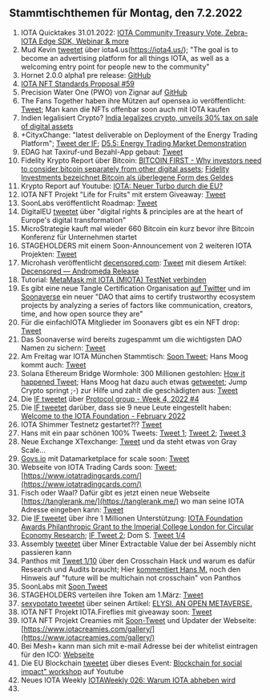 ## Stammtischthemen für Montag, den 7.2.2022

1. IOTA Quicktakes 31.01.2022: [IOTA Community Treasury Vote, Zebra-IOTA Edge SDK, Webinar & more](https://www.youtube.com/watch?v=bUWLGLFduOU)
2. Mud Kevin [tweetet](https://twitter.com/MudKevin/status/1488264292788948994?s=20&t=kFTOaD69hCY5s09-yZ1phw) über iota4.us(https://iota4.us/); "The goal is to become an advertising platform for all things IOTA, as well as a welcoming entry point for people new to the community"
3. Hornet 2.0.0 alpha1 pre release: [GitHub](https://github.com/gohornet/hornet/releases/tag/v2.0.0-alpha1)
4. [IOTA NFT Standards Proposal #59](https://github.com/iotaledger/tips/discussions/59)
5. Precision Water One (PWO) von Zignar auf [GitHub](https://github.com/zignartech/iotadd-pwo)
6. The Fans Together haben ihre Mützen auf opensea.io veröffentlicht: [Tweet](https://twitter.com/TheFansTogether/status/1488527996688510985?s=20&t=xVVDkUjqMjnrOGu8anNN5w); Man kann die NFTs offenbar soon auch mit IOTA kaufen
7. Indien legalisiert Crypto? [India legalizes crypto, unveils 30% tax on sale of digital assets](https://www.binance.com/en/news/top/6894281?ref=AZTKZ9XS&utm_source=BinanceTwitter&utm_medium=GlobalSocial&utm_campaign=GlobalSocial)
8. +CityxChange: "latest deliverable on Deployment of the Energy Trading Platform"; [Tweet der IF](https://twitter.com/iota/status/1488433434909450241?t=T9sp-XWf26Pkcv5AK3tpxg&s=19); [D5.5: Energy Trading Market Demonstration](https://cityxchange.eu/knowledge-base/d5-5-energy-trading-market-demonstration/)
9. EDAG hat Taxiruf-und Bezahl-App gebaut: [Tweet](https://twitter.com/EDAGGroup/status/1488512947169243143?s=20&t=DPBWOR3SEvjcaLgbS_-m0Q)
10. Fidelity Krypto Report über Bitcoin: [BITCOIN FIRST - Why investors need to consider bitcoin separately from other digital assets](https://www.fidelitydigitalassets.com/bin-public/060_www_fidelity_com/documents/FDAS/bitcoin-first.pdf); [Fidelity Investments bezeichnet Bitcoin als überlegene Form des Geldes](https://www.crypto-news-flash.com/de/fidelity-digital-assets-veroeffentlicht-seinen-bitcoin-first-bericht-und-bezeichnet-btc-als-ueberlegene-form-des-geldes/?feed_id=8006&_unique_id=61f93901492d9)
11. Krypto Report auf Youtube: [IOTA: Neuer Turbo durch die EU?](https://www.youtube.com/watch?v=Yc1B7SEASyg)
12. IOTA NFT Projekt "Life for Fruits" mit erstem Giveaway: [Tweet](https://twitter.com/Life_of_Fruits1/status/1488544652693278722?s=20&t=xVVDkUjqMjnrOGu8anNN5w)
13. SoonLabs veröffentlicht Roadmap: [Tweet](https://twitter.com/soon_labs/status/1488542663691231232?s=20&t=xVVDkUjqMjnrOGu8anNN5w)
14. DigitalEU [tweetet](https://twitter.com/DigitalEU/status/1488505086674362370?s=20&t=tBFDnNpixdtVqHilJ8A9BA) über "digital rights & principles are at the heart of Europe's digital transformation"
15. MicroStrategie kauft mal wieder 660 Bitcoin ein kurz bevor ihre Bitcoin Konferenz für Unternehmen startet
16. STAGEHOLDERS mit einem Soon-Announcement von 2 weiteren IOTA Projekten: [Tweet](https://twitter.com/stageholders/status/1488481889371439106?s=20&t=tBFDnNpixdtVqHilJ8A9BA)
17. Microhash veröffentlicht [decensored.com](https://decensored.app/spaces): [Tweet](https://twitter.com/decensored_app/status/1488552617785663490?s=20&t=tBFDnNpixdtVqHilJ8A9BA) mit diesem Artikel: [Decensored — Andromeda Release](https://medium.com/@micro_hash/decensored-andromeda-release-ed733a2e79ea)
18. Tutorial: [MetaMask mit IOTA (MIOTA) TestNet verbinden](https://www.crypto-basics.de/blog/metamask-mit-iota-miota-testnet-verbinden)
19. Es gibt eine neue Tangle Certification Organisation [auf Twitter](https://twitter.com/TangleOrg) und im [Soonaverse](https://soonaverse.com/space/0x9c699a904953d663d4a63abf30fe7bd3fa954f68/overview) ein neuer "DAO that aims to certify trustworthy ecosystem projects by analyzing a series of factors like communication, creators, time, and how open source they are"
20. Für die einfachIOTA Mitglieder im Soonavers gibt es ein NFT drop: [Tweet](https://twitter.com/einfachIOTA/status/1488627966695383046?s=20&t=RXQWeCo6vT55qy0S-IcLYQ)
21. Das Soonaverse wird bereits zugespammt um die wichtigsten DAO Namen zu sichern: [Tweet](https://twitter.com/Vrom14286662/status/1488626092554567680?s=20&t=V8hESbUzC0rtDC9PVVFkqg)
22. Am Freitag war IOTA München Stammtisch: [Soon Tweet](https://twitter.com/IotaMunchen/status/1488816371026874368?s=20&t=rAwpgBoZOZMsdCEzGufwhA); Hans Moog kommt auch: [Tweet](https://twitter.com/hus_qy/status/1489033870251110401?s=20&t=CvyyvR4x1hzoC2gnj_KbXA)
23. Solana Ethereum Bridge Wormhole: 300 Millionen gestohlen: [How it happened Tweet](https://twitter.com/kelvinfichter/status/1489041221947375616?s=20&t=CvyyvR4x1hzoC2gnj_KbXA); Hans Moog hat dazu auch etwas [getweetet](https://twitter.com/hus_qy/status/1488985033956339713?s=20&t=CvyyvR4x1hzoC2gnj_KbXA); Jump Crypto springt ;-) zur Hilfe und zahlt die geschädigten aus: [Tweet](https://twitter.com/JumpCryptoHQ/status/1489301013408497666?t=HNdlfsPseau6mJ0JQ4KD7Q&s=19)
24. Die [IF tweetet](https://twitter.com/iota/status/1488809969482874881?s=20&t=rAwpgBoZOZMsdCEzGufwhA) über [Protocol group - Week 4, 2022 #4](https://github.com/iotaledger/research-updates/discussions/4)
25. Die [IF tweetet](https://twitter.com/iota/status/1488876119851995138?s=20&t=rAwpgBoZOZMsdCEzGufwhA) darüber, dass sie 9 neue Leute eingestellt haben: [Welcome to the IOTA Foundation - February 2022](https://blog.iota.org/welcome-to-the-iota-foundation-february-2022/)
26. IOTA Shimmer Testnetz gestartet?!? [Tweet](https://twitter.com/unseriouscandle/status/1488880790469496832?s=20&t=rAwpgBoZOZMsdCEzGufwhA)
27. Hans mit ein paar schönen 100% Tweets: [Tweet 1](https://twitter.com/hus_qy/status/1488987651680178176?s=20&t=mSC3ChFqK_UCnk8EUfuj_g); [Tweet 2](https://twitter.com/hus_qy/status/1489030343072100354?s=20&t=mSC3ChFqK_UCnk8EUfuj_g); [Tweet 3](https://twitter.com/hus_qy/status/1489030177732673547?s=20&t=mSC3ChFqK_UCnk8EUfuj_g)
28. Neue Exchange XTexchange: [Tweet](https://twitter.com/XTexchange/status/1489083246088704002?s=20&t=CvyyvR4x1hzoC2gnj_KbXA) und da steht etwas von Gray Scale...
29. [Govs.io](https://govs.io/) mit Datamarketplace for scale soon: [Tweet](https://twitter.com/govs_io/status/1488927008298090496?s=20&t=CvyyvR4x1hzoC2gnj_KbXA)
30. Webseite von IOTA Trading Cards soon: [Tweet](https://twitter.com/FranklMarkus/status/1488989306249228294?s=20&t=mSC3ChFqK_UCnk8EUfuj_g); [https://www.iotatradingcards.com/](https://www.iotatradingcards.com/)
31. Fisch oder Waal? Dafür gibt es jetzt einen neue Webseite [https://tanglerank.me/](https://tanglerank.me/) wo man seine IOTA Adresse eingeben kann: [Tweet](https://twitter.com/GM__INV/status/1489173076550078464?s=20&t=CvyyvR4x1hzoC2gnj_KbXA)
32. Die [IF tweetet](https://twitter.com/iota/status/1489225028227014663?s=20&t=8eyF0guN5va3jZNzsvjfMg) über ihre 1 Millionen Unterstützung: [IOTA Foundation Awards Philanthropic Grant to the Imperial College London for Circular Economy Research](https://blog.iota.org/iota-awards-imperial-college-london-1-million-grant-circular-economy-research/); [IF Tweet 2](https://twitter.com/iota/status/1489268652847337479?s=20&t=8eyF0guN5va3jZNzsvjfMg); Dom S. [Tweet 1/4](https://twitter.com/DomSchiener/status/1489229305238458450?s=20&t=8eyF0guN5va3jZNzsvjfMg)
33. Assembly [tweetet](https://twitter.com/assembly_net/status/1489252454428336132?s=20&t=8eyF0guN5va3jZNzsvjfMg) über Miner Extractable Value der bei Assembly nicht passieren kann
34. Panthos mit [Tweet 1/10](https://twitter.com/PantosIO/status/1489292294285103111?s=20&t=8eyF0guN5va3jZNzsvjfMg) über den Crosschain Hack und warum es dafür Research und Audits braucht; Hier [kommentiert Hans M.](https://twitter.com/hus_qy/status/1489351939754283010?s=20&t=7DUGo6rpY0gmjP7pWAFUCA) noch den Hinweis auf "future will be multichain not crosschain" von Panthos
35. SoonLabs mit [Soon Tweet](https://twitter.com/soon_labs/status/1489297638541324288?s=20&t=8eyF0guN5va3jZNzsvjfMg)
36. STAGEHOLDERS verteilen ihre Token am 1.März: [Tweet](https://twitter.com/stageholders/status/1489516531377750017?s=20&t=idsys9s5dX6PwOk8a-F6Ew)
37. [sexypotato tweetet](https://twitter.com/sexypotato_P/status/1489327199127846912?s=20&t=idsys9s5dX6PwOk8a-F6Ew) über seinen Artikel: [ELYSI. AN OPEN METAVERSE.](https://medium.com/@sexypotato/elysi-an-open-metaverse-c223e4a1f48e)
38. IOTA NFT Projekt IOTA.Fireflies mit giveaway soon: [Tweet](https://twitter.com/IotaFireflies/status/1489370316329607169?s=20&t=7DUGo6rpY0gmjP7pWAFUCA)
39. IOTA NFT Projekt Creamies mit [Soon-Tweet](https://twitter.com/iotacreamies/status/1489525964149252096?s=20&t=ZWTSTMoKKIg2y5Iau7mThw) und Updater der Webseite: [https://www.iotacreamies.com/gallery/](https://www.iotacreamies.com/gallery/)
40. Bei Mesh+ kann man sich mit e-mail Adresse bei der whitelist eintragen für den ICO: [Webseite](https://meshplus.io/#ICO)
41. Die EU Blockchain [tweetet](https://twitter.com/EUBlockchain/status/1489660029313732618?s=20&t=HMWB072yJOKzAo2dQfr66Q) über dieses Event: [Blockchain for social impact" workshop](https://www.youtube.com/watch?v=vLusljH6IX4) auf Youtube
42. Neues IOTA Weekly [IOTAWeekly 026: Warum IOTA abheben wird](https://www.youtube.com/watch?v=OLS32ANcB9E&feature=youtu.be)
43. 
